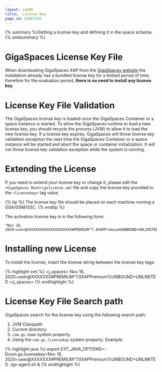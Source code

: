 ```yaml
---
layout: xap96
title:  License Key
page_id: 61867202
---
```


{% summary %}Getting a license key and defining it in the space schema.{% endsummary %}

# GigaSpaces License Key File

When downloading GigaSpaces XAP from the [GigaSpaces website](http://www.gigaspaces.com/LatestProductVersion) the installation already has a bundled license key for a limited period of time, therefore for the evaluation period, **there is no need to install any license key**.

# License Key File Validation

The GigaSpaces license key is loaded once the GigaSpaces Container or a space instance is started. To allow the GigaSpaces runtime to load a new license key, you should recycle the process (JVM) to allow it to load the new license key. If a license key expires, GigaSpaces will throw license key validation exception the next time the GigaSpaces Container or a space instance will be started and abort the space or container initialization. It will not throw license key validation exception while the system is running.

# Extending the License

If you need to extend your license key or change it, please edit the `<GigaSpaces Root>\gslicense.xml` file and copy the license key provided to the `<licensekey>` tag value.

{% tip %}
The license key file should be placed on each machine running a GSA/GSM/GSC.
{% endtip %}

The activation license key is in the following form:

    "Nov 16, 2020~user@XXXXXXXXXXXXXXXXXXXXX#PREMIUM^7.0XAPPremium%UNBOUND+UNLIMITED"

# Installing new License

To install the license, insert the license string between the license key tags:

{% highlight xml %}
<com>
  <j_spaces>
        <kernel>
          <licensekey>Nov 16, 2020~user@XXXXXXX#PREMIUM^7.0XAPPremium%UNBOUND+UNLIMITED</licensekey>
       </kernel>
  </j_spaces>
</com>
{% endhighlight %}

# License Key File Search path

GigaSpaces search for the license key using the following search path:

1. JVM Classpath.
1. Current directory
1. `com.gs.home` system property.
1. Using the `com.gs.licensekey` system property. Example:

{% highlight java %}
export EXT_JAVA_OPTIONS=-Dcom.gs.licensekey=Nov 16, 2020~user@XXXXXXX#PREMIUM^7.0XAPPremium%UNBOUND+UNLIMITED
./gs-agent.sh &
{% endhighlight %}

